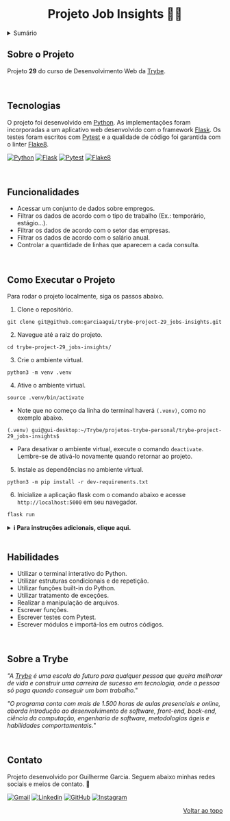 <a name="readme-top"></a>

<h1 align="center">Projeto Job Insights 💼💡</h1>

<details>
  <summary>Sumário</summary><br />
  <ol>
    <li><a href="#sobre-o-projeto">Sobre o Projeto</a></li>
    <li><a href="#tecnologias">Tecnologias</a></li>
    <li><a href="#funcionalidades">Funcionalidades</a></li>
    <li><a href="#como-executar-o-projeto">Como Executar o Projeto</a></li>
    <li><a href="#habilidades">Habilidades</a></li>
    <li><a href="#sobre-a-trybe">Sobre a Trybe</a></li>
    <li><a href="#contato">Contato</a></li>
  </ol>
</details>

## Sobre o Projeto

Projeto **29** do curso de Desenvolvimento Web da [Trybe][trybe-site-url].

<!-- DESCRIÇÃO DO PROJETO -->

<br/>

## Tecnologias

O projeto foi desenvolvido em [Python][python-url]. As implementações foram incorporadas a um aplicativo web desenvolvido com o framework [Flask][flask-url]. Os testes foram escritos com [Pytest][pytest-url] e a qualidade de código foi garantida com o linter [Flake8][flake8-url].

[![Python][python-badge]][python-url] [![Flask][flask-badge]][flask-url] [![Pytest][pytest-badge]][pytest-url] [![Flake8][flake8-badge]][flake8-url]

<br/>

## Funcionalidades

<ul>
  <li>Acessar um conjunto de dados sobre empregos.</li>
  <li>Filtrar os dados de acordo com o tipo de trabalho (Ex.: temporário, estágio...).</li>
  <li>Filtrar os dados de acordo com o setor das empresas.</li>
  <li>Filtrar os dados de acordo com o salário anual.</li>
  <li>Controlar a quantidade de linhas que aparecem a cada consulta.</li>
</ul>

<br/>

## Como Executar o Projeto

Para rodar o projeto localmente, siga os passos abaixo.

1. Clone o repositório.

```
git clone git@github.com:garciaagui/trybe-project-29_jobs-insights.git
```

2. Navegue até a raiz do projeto.

```
cd trybe-project-29_jobs-insights/
```

3. Crie o ambiente virtual.

```
python3 -m venv .venv
```

4. Ative o ambiente virtual.

```
source .venv/bin/activate
```

- Note que no começo da linha do terminal haverá `(.venv)`, como no exemplo abaixo.

```
(.venv) gui@gui-desktop:~/Trybe/projetos-trybe-personal/trybe-project-29_jobs-insights$
```

- Para desativar o ambiente virtual, execute o comando `deactivate`. Lembre-se de ativá-lo novamente quando retornar ao projeto.

5. Instale as dependências no ambiente virtual.

```
python3 -m pip install -r dev-requirements.txt
```

6. Inicialize a aplicação flask com o comando abaixo e acesse `http://localhost:5000` em seu navegador.

```
flask run
```

<details>
  <summary><strong> ℹ️ Para instruções adicionais, clique aqui.</strong></summary><br />

- 🧪 Para rodar **todos** os testes, execute o comando abaixo.

```
python3 -m pytest
```

- 🧪 Para rodar apenas um arquivo de teste, siga o exemplo abaixo.

```
python3 -m pytest tests/nomedoarquivo.py
```

- 🧪 Para rodar apenas um teste específico, siga o exemplo abaixo.

```
python3 -m pytest -k nome_da_func_de_tests
```

- Caso deseje fazer testes manuais diretamente nos módulos onde as funções foram implementadas, siga o exemplo abaixo.

```
python3 -m src.insights.jobs
```

</details>

<br/>

## Habilidades

<ul>
  <li>Utilizar o terminal interativo do Python.</li>
  <li>Utilizar estruturas condicionais e de repetição.</li>
  <li>Utilizar funções built-in do Python.</li>
  <li>Utilizar tratamento de exceções.</li>
  <li>Realizar a manipulação de arquivos.</li>
  <li>Escrever funções.</li>
  <li>Escrever testes com Pytest.</li>
  <li>Escrever módulos e importá-los em outros códigos.</li>
</ul>

<br/>

## Sobre a Trybe

_"A [Trybe][trybe-site-url] é uma escola do futuro para qualquer pessoa que queira melhorar de vida e construir uma carreira de sucesso em tecnologia, onde a pessoa só paga quando conseguir um bom trabalho."_

_"O programa conta com mais de 1.500 horas de aulas presenciais e online, aborda introdução ao desenvolvimento de software, front-end, back-end, ciência da computação, engenharia de software, metodologias ágeis e habilidades comportamentais._"

<br/>

## Contato

Projeto desenvolvido por Guilherme Garcia. Seguem abaixo minhas redes sociais e meios de contato. 🤘

[![Gmail][gmail-badge]][gmail-url]
[![Linkedin][linkedin-badge]][linkedin-url]
[![GitHub][github-badge]][github-url]
[![Instagram][instagram-badge]][instagram-url]

<p align="right"><a href="#readme-top">Voltar ao topo</a></p>

<!-- MARKDOWN LINKS & IMAGES -->

[trybe-site-url]: https://www.betrybe.com/
[flake8-url]: https://flake8.pycqa.org/en/latest/
[flake8-badge]: https://img.shields.io/badge/Flake8-000000?style=for-the-badge&logo=flake8&logoColor=white
[flask-url]: https://flask.palletsprojects.com/en/2.2.x/
[flask-badge]: https://img.shields.io/badge/Flask-000000?style=for-the-badge&logo=flask&logoColor=white
[pytest-url]: https://docs.pytest.org/en/7.2.x/
[pytest-badge]: https://img.shields.io/badge/-Pytest-0A9EDC?logo=pytest&logoColor=white&style=for-the-badge
[python-url]: https://www.python.org/
[python-badge]: https://img.shields.io/badge/Python-3776AB?style=for-the-badge&logo=python&logoColor=white
[gmail-badge]: https://img.shields.io/badge/Gmail-D14836?style=for-the-badge&logo=gmail&logoColor=white
[gmail-url]: mailto:garciaguig@gmail.com
[linkedin-badge]: https://img.shields.io/badge/LinkedIn-0077B5?style=for-the-badge&logo=linkedin&logoColor=white
[linkedin-url]: https://www.linkedin.com/in/garciaagui/
[github-badge]: https://img.shields.io/badge/GitHub-100000?style=for-the-badge&logo=github&logoColor=white
[github-url]: https://github.com/garciaagui
[instagram-badge]: https://img.shields.io/badge/Instagram-E4405F?style=for-the-badge&logo=instagram&logoColor=white
[instagram-url]: https://www.instagram.com/garciaagui/
